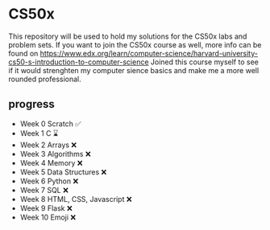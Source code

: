 # CS50x

This repository will be used to hold my solutions for the CS50x labs and problem sets.
If you want to join the CS50x course as well, more info can be found on https://www.edx.org/learn/computer-science/harvard-university-cs50-s-introduction-to-computer-science
Joined this course myself to see if it would strenghten my computer sience basics and make me a more well rounded professional. 

## progress
* Week 0 Scratch ✅
* Week 1 C ⌛
* Week 2 Arrays ❌
* Week 3 Algorithms ❌
* Week 4 Memory ❌
* Week 5 Data Structures ❌
* Week 6 Python ❌
* Week 7 SQL ❌
* Week 8 HTML, CSS, Javascript ❌
* Week 9 Flask ❌
* Week 10 Emoji ❌
